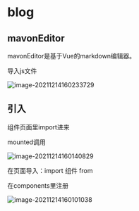 # blog

## mavonEditor

mavonEditor是基于Vue的markdown编辑器。



导入js文件

![image-20211214160233729](C:\Users\Y_rachel\AppData\Roaming\Typora\typora-user-images\image-20211214160233729.png)

## 引入

组件页面里import进来

mounted调用

![image-20211214160140829](C:\Users\Y_rachel\AppData\Roaming\Typora\typora-user-images\image-20211214160140829.png)

在页面导入：import  组件 from

在components里注册

![image-20211214160101038](C:\Users\Y_rachel\AppData\Roaming\Typora\typora-user-images\image-20211214160101038.png)

